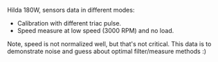 Hilda 180W, sensors data in different modes:

- Calibration with different triac pulse.
- Speed measure at low speed (3000 RPM) and no load.

Note, speed is not normalized well, but that's not critical. This data is to
demonstrate noise and guess about optimal filter/measure methods :)

